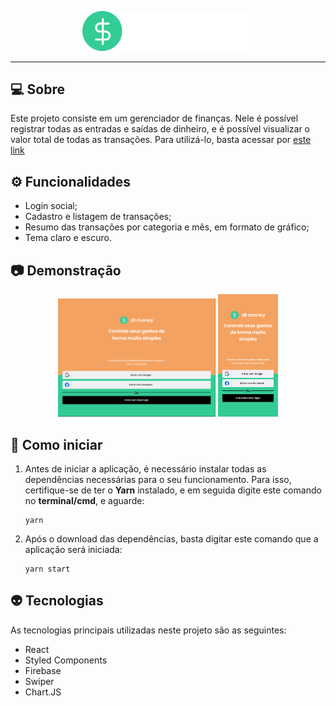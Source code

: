<p align="center">
  <img src="src/assets/logo.svg" width="275">
</p>

---

## :computer: Sobre
Este projeto consiste em um gerenciador de finanças. Nele é possível registrar todas as entradas e saídas de dinheiro, e é possível visualizar o valor total de todas as transações. Para utilizá-lo, basta acessar por [este link](https://the-dt-money.vercel.app/)

## :gear: Funcionalidades
- Login social;
- Cadastro e listagem de transações;
- Resumo das transações por categoria e mês, em formato de gráfico;
- Tema claro e escuro.

## :camera: Demonstração
<p align="center">
  <img src="github/web.gif" width="50%">
  <img src="github/mobile.gif" width="19%">
</p>


## :rocket: Como iniciar
1. Antes de iniciar a aplicação, é necessário instalar todas as dependências necessárias para o seu funcionamento. Para isso, certifique-se de ter o **Yarn** instalado, e em seguida digite este comando no **terminal/cmd**, e aguarde:
    ```
    yarn
    ```
2. Após o download das dependências, basta digitar este comando que a aplicação será iniciada:
    ```
    yarn start
    ```

## :alien: Tecnologias
As tecnologias principais utilizadas neste projeto são as seguintes:
- React
- Styled Components
- Firebase
- Swiper
- Chart.JS
